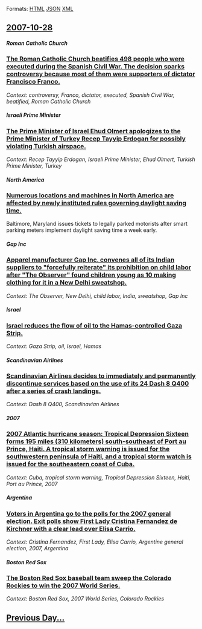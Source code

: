 
Formats: [HTML](2007/10/28/index.html)  [JSON](2007/10/28/index.json)  [XML](2007/10/28/index.xml)  

## [2007-10-28](/news/2007/10/28/index.md)

##### Roman Catholic Church
### [ The Roman Catholic Church beatifies 498 people who were executed during the Spanish Civil War. The decision sparks controversy because most of them were supporters of dictator Francisco Franco. ](/news/2007/10/28/the-roman-catholic-church-beatifies-498-people-who-were-executed-during-the-spanish-civil-war-the-decision-sparks-controversy-because-most.md)
_Context: controversy, Franco, dictator, executed, Spanish Civil War, beatified, Roman Catholic Church_

##### Israeli Prime Minister
### [ The Prime Minister of Israel Ehud Olmert apologizes to the Prime Minister of Turkey Recep Tayyip Erdogan for possibly violating Turkish airspace. ](/news/2007/10/28/the-prime-minister-of-israel-ehud-olmert-apologizes-to-the-prime-minister-of-turkey-recep-tayyip-erdoaan-for-possibly-violating-turkish-ai.md)
_Context: Recep Tayyip Erdogan, Israeli Prime Minister, Ehud Olmert, Turkish Prime Minister, Turkey_

##### North America
### [ Numerous locations and machines in North America are affected by newly instituted rules governing daylight saving time. ](/news/2007/10/28/numerous-locations-and-machines-in-north-america-are-affected-by-newly-instituted-rules-governing-daylight-saving-time.md)
Baltimore, Maryland issues tickets to legally parked motorists after smart parking meters implement daylight saving time a week early.

##### Gap Inc
### [ Apparel manufacturer Gap Inc. convenes all of its Indian suppliers to "forcefully reiterate" its prohibition on child labor after "The Observer" found children young as 10 making clothing for it in a New Delhi sweatshop. ](/news/2007/10/28/apparel-manufacturer-gap-inc-convenes-all-of-its-indian-suppliers-to-forcefully-reiterate-its-prohibition-on-child-labor-after-the-obse.md)
_Context: The Observer, New Delhi, child labor, India, sweatshop, Gap Inc_

##### Israel
### [ Israel reduces the flow of oil to the Hamas-controlled Gaza Strip. ](/news/2007/10/28/israel-reduces-the-flow-of-oil-to-the-hamas-controlled-gaza-strip.md)
_Context: Gaza Strip, oil, Israel, Hamas_

##### Scandinavian Airlines
### [ Scandinavian Airlines decides to immediately and permanently discontinue services based on the use of its 24 Dash 8 Q400 after a series of crash landings. ](/news/2007/10/28/scandinavian-airlines-decides-to-immediately-and-permanently-discontinue-services-based-on-the-use-of-its-24-dash-8-q400-after-a-series-of.md)
_Context: Dash 8 Q400, Scandinavian Airlines_

##### 2007
### [ 2007 Atlantic hurricane season: Tropical Depression Sixteen forms 195 miles (310 kilometers) south-southeast of Port au Prince, Haiti. A tropical storm warning is issued for the southwestern peninsula of Haiti, and a tropical storm watch is issued for the southeastern coast of Cuba. ](/news/2007/10/28/2007-atlantic-hurricane-season-tropical-depression-sixteen-forms-195-miles-310-kilometers-south-southeast-of-port-au-prince-haiti-a-tr.md)
_Context: Cuba, tropical storm warning, Tropical Depression Sixteen, Haiti, Port au Prince, 2007_

##### Argentina
### [ Voters in Argentina go to the polls for the 2007 general election. Exit polls show First Lady Cristina Fernandez de Kirchner with a clear lead over Elisa Carrio. ](/news/2007/10/28/voters-in-argentina-go-to-the-polls-for-the-2007-general-election-exit-polls-show-first-lady-cristina-ferna-ndez-de-kirchner-with-a-clear.md)
_Context: Cristina Fernandez, First Lady, Elisa Carrio, Argentine general election, 2007, Argentina_

##### Boston Red Sox
### [ The Boston Red Sox baseball team sweep the Colorado Rockies to win the 2007 World Series. ](/news/2007/10/28/the-boston-red-sox-baseball-team-sweep-the-colorado-rockies-to-win-the-2007-world-series.md)
_Context: Boston Red Sox, 2007 World Series, Colorado Rockies_

## [Previous Day...](/news/2007/10/27/index.md)


